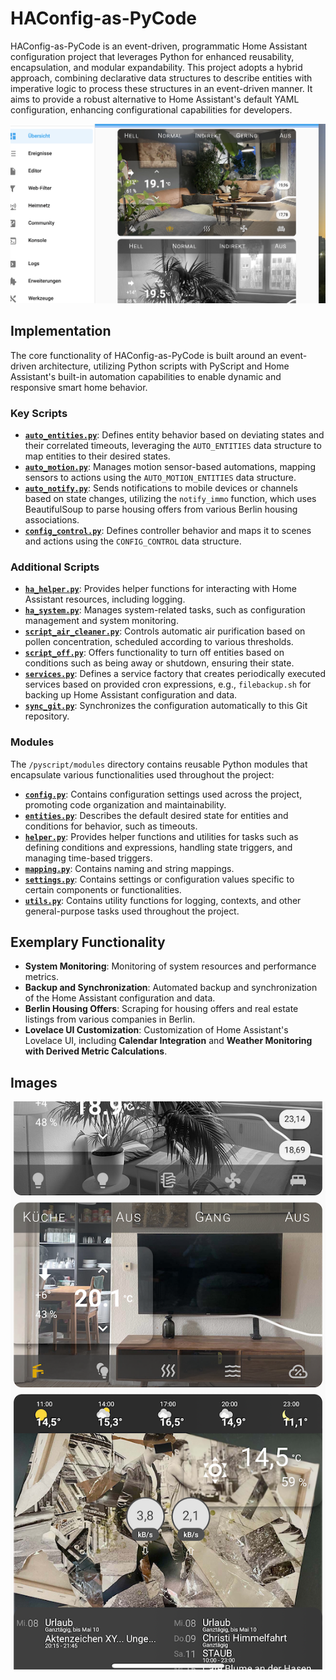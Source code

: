 # HAConfig-as-PyCode

HAConfig-as-PyCode is an event-driven, programmatic Home Assistant configuration project that leverages Python for enhanced reusability, encapsulation, and modular expandability. This project adopts a hybrid approach, combining declarative data structures to describe entities with imperative logic to process these structures in an event-driven manner. It aims to provide a robust alternative to Home Assistant's default YAML configuration, enhancing configurational capabilities for developers.

![Desktop](www/overview-desktop.png)

## Implementation

The core functionality of HAConfig-as-PyCode is built around an event-driven architecture, utilizing Python scripts with PyScript and Home Assistant's built-in automation capabilities to enable dynamic and responsive smart home behavior.

### Key Scripts

- **[`auto_entities.py`](pyscript/auto_entities.py)**: Defines entity behavior based on deviating states and their correlated timeouts, leveraging the `AUTO_ENTITIES` data structure to map entities to their desired states.
- **[`auto_motion.py`](pyscript/auto_motion.py)**: Manages motion sensor-based automations, mapping sensors to actions using the `AUTO_MOTION_ENTITIES` data structure.
- **[`auto_notify.py`](pyscript/auto_notify.py)**: Sends notifications to mobile devices or channels based on state changes, utilizing the `notify_immo` function, which uses BeautifulSoup to parse housing offers from various Berlin housing associations.
- **[`config_control.py`](pyscript/config_control.py)**: Defines controller behavior and maps it to scenes and actions using the `CONFIG_CONTROL` data structure.

### Additional Scripts

- **[`ha_helper.py`](pyscript/scripts/ha_helper.py)**: Provides helper functions for interacting with Home Assistant resources, including logging.
- **[`ha_system.py`](pyscript/scripts/ha_system.py)**: Manages system-related tasks, such as configuration management and system monitoring.
- **[`script_air_cleaner.py`](pyscript/scripts/script_air_cleaner.py)**: Controls automatic air purification based on pollen concentration, scheduled according to various thresholds.
- **[`script_off.py`](pyscript/scripts/script_off.py)**: Offers functionality to turn off entities based on conditions such as being away or shutdown, ensuring their state.
- **[`services.py`](pyscript/apps/services.py)**: Defines a service factory that creates periodically executed services based on provided cron expressions, e.g., `filebackup.sh` for backing up Home Assistant configuration and data.
- **[`sync_git.py`](pyscript/apps/sync_git.py)**: Synchronizes the configuration automatically to this Git repository.

### Modules

The `/pyscript/modules` directory contains reusable Python modules that encapsulate various functionalities used throughout the project:

- **[`config.py`](pyscript/modules/config.py)**: Contains configuration settings used across the project, promoting code organization and maintainability.
- **[`entities.py`](pyscript/modules/entities.py)**: Describes the default desired state for entities and conditions for behavior, such as timeouts.
- **[`helper.py`](pyscript/modules/helper.py)**: Provides helper functions and utilities for tasks such as defining conditions and expressions, handling state triggers, and managing time-based triggers.
- **[`mapping.py`](pyscript/modules/mapping.py)**: Contains naming and string mappings.
- **[`settings.py`](pyscript/modules/settings.py)**: Contains settings or configuration values specific to certain components or functionalities.
- **[`utils.py`](pyscript/modules/utils.py)**: Contains utility functions for logging, contexts, and other general-purpose tasks used throughout the project.

## Exemplary Functionality

- **System Monitoring**: Monitoring of system resources and performance metrics.
- **Backup and Synchronization**: Automated backup and synchronization of the Home Assistant configuration and data.
- **Berlin Housing Offers**: Scraping for housing offers and real estate listings from various companies in Berlin.
- **Lovelace UI Customization**: Customization of Home Assistant's Lovelace UI, including **Calendar Integration** and **Weather Monitoring with Derived Metric Calculations**.

## Images

![Mobile](www/overview-mobile.png)